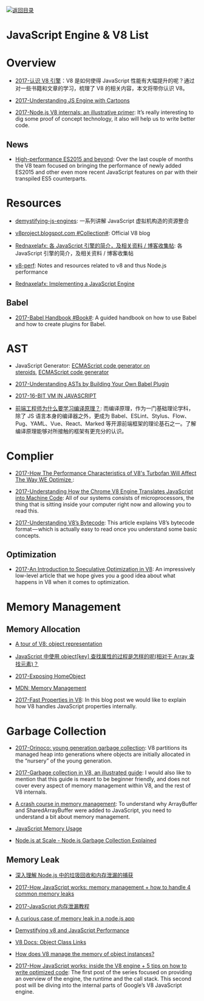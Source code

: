 [![返回目录](https://user-images.githubusercontent.com/5803001/38079637-ff0abcf0-3371-11e8-9b76-ad651620afc7.jpg)](https://github.com/wxyyxc1992/Awesome-Lists)

# JavaScript Engine & V8 List

# Overview

- [2017-认识 V8 引擎](https://zhuanlan.zhihu.com/p/27628685)：V8 是如何使得 JavaScript 性能有大幅提升的呢？通过对一些书籍和文章的学习，梳理了 V8 的相关内容，本文将带你认识 V8。

* [2017-Understanding JS Engine with Cartoons](https://parg.co/U3B)

- [2017-Node.js V8 internals: an illustrative primer](https://parg.co/UXh): It’s really interesting to dig some proof of concept technology, it also will help us to write better code.

## News

- [High-performance ES2015 and beyond](http://6me.us/2dRAT4): Over the last couple of months the V8 team focused on bringing the performance of newly added ES2015 and other even more recent JavaScript features on par with their transpiled ES5 counterparts.

# Resources

- [demystifying-js-engines](https://github.com/a0viedo/demystifying-js-engines): 一系列讲解 JavaScript 虚拟机构造的资源整合

* [v8project.blogspot.com #Collection#](http://v8project.blogspot.com/): Official V8 blog

- [Rednaxelafx: 各 JavaScript 引擎的简介，及相关资料 / 博客收集帖](http://hllvm.group.iteye.com/group/topic/37596): 各 JavaScript 引擎的简介，及相关资料 / 博客收集帖

- [v8-perf](https://github.com/thlorenz/v8-perf): Notes and resources related to v8 and thus Node.js performance

- [Rednaxelafx: Implementing a JavaScript Engine](http://www.slideshare.net/RednaxelaFX/implement-js-krystalmok20131110)

## Babel

- [2017-Babel Handbook #Book#](https://github.com/thejameskyle/babel-handbook): A guided handbook on how to use Babel and how to create plugins for Babel.

# AST

- JavaScript Generator: [ECMAScript code generator on steroids](https://github.com/inikulin/esotope), [ECMAScript code generator](https://github.com/estools/escodegen)

- [2017-Understanding ASTs by Building Your Own Babel Plugin](https://www.sitepoint.com/understanding-asts-building-babel-plugin/)

- [2017-16-BIT VM IN JAVASCRIPT](https://francisstokes.wordpress.com/2017/07/20/16-bit-vm-in-javascript/)

- [前端工程师为什么要学习编译原理？](https://zhuanlan.zhihu.com/p/31096468): 而编译原理，作为一门基础理论学科，除了 JS 语言本身的编译器之外，更成为 Babel、ESLint、Stylus、Flow、Pug、YAML、Vue、React、Marked 等开源前端框架的理论基石之一。了解编译原理能够对所接触的框架有更充分的认识。

# Complier

- [2017-How The Performance Characteristics of V8's Turbofan Will Affect The Way WE Optimize ](https://www.nearform.com/blog/node-js-is-getting-a-new-v8-with-turbofan/):

* [2017-Understanding How the Chrome V8 Engine Translates JavaScript into Machine Code](https://parg.co/Utm): All of our systems consists of microprocessors, the thing that is sitting inside your computer right now and allowing you to read this.

- [2017-Understanding V8’s Bytecode](https://parg.co/bzQ): This article explains V8’s bytecode format — which is actually easy to read once you understand some basic concepts.

## Optimization

- [2017-An Introduction to Speculative Optimization in V8](https://parg.co/Uuv): An impressively low-level article that we hope gives you a good idea about what happens in V8 when it comes to optimization.

# Memory Management

## Memory Allocation

- [A tour of V8: object representation](http://www.jayconrod.com/posts/52/a-tour-of-v8-object-representation)

* [JavaScript 中使用 object[key] 查找属性的过程是怎样的呢(相对于 Array 查找元素)？](https://www.zhihu.com/question/30848981/answer/51997592)

- [2017-Exposing HomeObject](https://hackernoon.com/exposing-homeobject-e61061cbfe17#.e9vdk64zd)

* [MDN: Memory Management](https://developer.mozilla.org/en-US/docs/Web/JavaScript/Memory_Management)

* [2017-Fast Properties in V8](https://parg.co/b70): In this blog post we would like to explain how V8 handles JavaScript properties internally.

# Garbage Collection

- [2017-Orinoco: young generation garbage collection](https://parg.co/UpK): V8 partitions its managed heap into generations where objects are initially allocated in the “nursery” of the young generation.

* [2017-Garbage collection in V8, an illustrated guide](https://parg.co/bQG): I would also like to mention that this guide is meant to be beginner friendly, and does not cover every aspect of memory management within V8, and the rest of V8 internals.

* [A crash course in memory management](https://parg.co/b9p): To understand why ArrayBuffer and SharedArrayBuffer were added to JavaScript, you need to understand a bit about memory management.

- [JavaScript Memory Usage](https://roman01la.github.io/js-memory-usage/)

* [Node.js at Scale - Node.js Garbage Collection Explained](https://blog.risingstack.com/node-js-at-scale-node-js-garbage-collection/)

## Memory Leak

- [深入理解 Node.js 中的垃圾回收和内存泄漏的捕获](http://wwsun.github.io/posts/understanding-nodejs-gc.html)

* [2017-How JavaScript works: memory management + how to handle 4 common memory leaks](https://parg.co/bnw)

- [2017-JavaScript 内存泄漏教程](http://www.ruanyifeng.com/blog/2017/04/memory-leak.html)

* [A curious case of memory leak in a node.js app](https://www.future-processing.pl/blog/a-curious-case-of-memory-leak-in-a-node-js-app/)

- [Demystifying v8 and JavaScript Performance](http://thlorenz.com/talks/demystifying-v8/talk.pdf)

- [V8 Docs: Object Class Links](https://v8docs.nodesource.com/node-7.2/db/d85/classv8_1_1_object.html)

- [How does V8 manage the memory of object instances?](http://stackoverflow.com/questions/7413168/how-does-v8-manage-the-memory-of-object-instances)

* [2017-How JavaScript works: inside the V8 engine + 5 tips on how to write optimized code](https://blog.sessionstack.com/how-javascript-works-inside-the-v8-engine-5-tips-on-how-to-write-optimized-code-ac089e62b12e): The first post of the series focused on providing an overview of the engine, the runtime and the call stack. This second post will be diving into the internal parts of Google’s V8 JavaScript engine.
